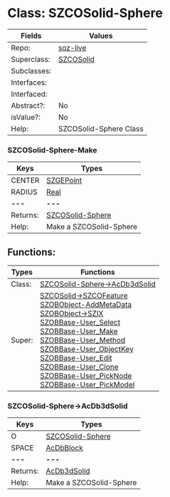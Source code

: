 
# Class:	SZCOSolid-Sphere

| Fields | Values |
| --------- | --------- |
| Repo: | [soz-live](/repos/soz-live.html) |
| Superclass: | [SZCOSolid](SZCOSolid.html) |
| Subclasses: |  |
| Interfaces: |  |
| Interfaced: |  |
| Abstract?: | No |
| isValue?: | No |
| Help: | SZCOSolid-Sphere Class |

### SZCOSolid-Sphere-Make

| Keys | Types |
| --------- | --------- |
| CENTER | [SZGEPoint](SZGEPoint.html) |
| RADIUS | [Real](Real.html) |
| **---** | **---** |
| Returns: | [SZCOSolid-Sphere](SZCOSolid-Sphere.html) |
| Help: | Make a SZCOSolid-Sphere |


## Functions:

| Types | Functions |
| --------- | --------- |
| Class: | [SZCOSolid-Sphere->AcDb3dSolid](#SZCOSolid-Sphere->AcDb3dSolid) |
| Super: | [SZCOSolid->SZCOFeature](SZCOSolid.html) <br> [SZOBObject-AddMetaData](SZOBObject.html) <br> [SZOBObject->SZIX](SZOBObject.html) <br> [SZOBBase-User_Select](SZOBBase.html) <br> [SZOBBase-User_Make](SZOBBase.html) <br> [SZOBBase-User_Method](SZOBBase.html) <br> [SZOBBase-User_ObjectKey](SZOBBase.html) <br> [SZOBBase-User_Edit](SZOBBase.html) <br> [SZOBBase-User_Clone](SZOBBase.html) <br> [SZOBBase-User_PickNode](SZOBBase.html) <br> [SZOBBase-User_PickModel](SZOBBase.html) |


### SZCOSolid-Sphere->AcDb3dSolid

| Keys | Types |
| --------- | --------- |
| O | [SZCOSolid-Sphere](SZCOSolid-Sphere.html) |
| SPACE | [AcDbBlock](AcDbBlock.html) |
| **---** | **---** |
| Returns: | [AcDb3dSolid](AcDb3dSolid.html) |
| Help: | Make a SZCOSolid-Sphere |

